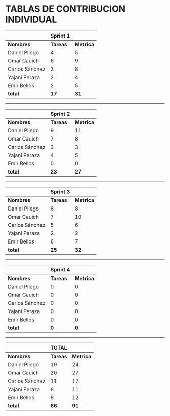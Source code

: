 

# **TABLAS DE CONTRIBUCION INDIVIDUAL**

|              |  Sprint 1 |           | 
|--------------|-----------|-----------|
|**Nombres**   | **Tareas**|**Metrica**|
|Daniel Pliego |   4       |   5       |
|Omar Cauich   |   6       |   9       |
|Carlos Sánchez|   3       |   8       |
|Yajani Peraza |   2       |   4       |
|Emir Bellos   |   2       |   5       | 
| **total**    |    **17**  |   **31** |

---

|              |  Sprint 2 |           |
|--------------|-----------|-----------|
|**Nombres**   | **Tareas**|**Metrica**|
|Daniel Pliego |   9       |   11       |
|Omar Cauich   |   7       |   8       |
|Carlos Sánchez|   3       |   3       |
|Yajani Peraza |   4       |   5       |
|Emir Bellos   |   0       |   0       |
| **total**    |    **23**  |   **27** |

---

|              |  Sprint 3 |           |
|--------------|-----------|-----------|
|**Nombres**   | **Tareas**|**Metrica**|
|Daniel Pliego |    6      |   8       |
|Omar Cauich   |    7      |   10      |
|Carlos Sánchez|    5      |   6       |
|Yajani Peraza |    2      |   2       |
|Emir Bellos   |    6      |   7       |
| **total**    |   **25**  |   **32**  |

---

|              |  Sprint 4 |           |
|--------------|-----------|-----------|
|**Nombres**   | **Tareas**|**Metrica**|
|Daniel Pliego |    0      |   0       |
|Omar Cauich   |    0      |   0       |
|Carlos Sánchez|    0      |   0       |
|Yajani Peraza |    0      |   0       |
|Emir Bellos   |    0      |   0       |
| **total**    |   **0**  |   **0**  |

---

|              |  TOTAL    |           |
|--------------|-----------|-----------|
|**Nombres**   | **Tareas**|**Metrica**|
|Daniel Pliego |   19      |   24       |
|Omar Cauich   |   20      |   27       |
|Carlos Sánchez|   11      |   17       |
|Yajani Peraza |   8       |   11       |
|Emir Bellos   |   8       |   12       |
| **total**    |    **66**  |   **91** |                                                                                                                                                                                                                                                                        